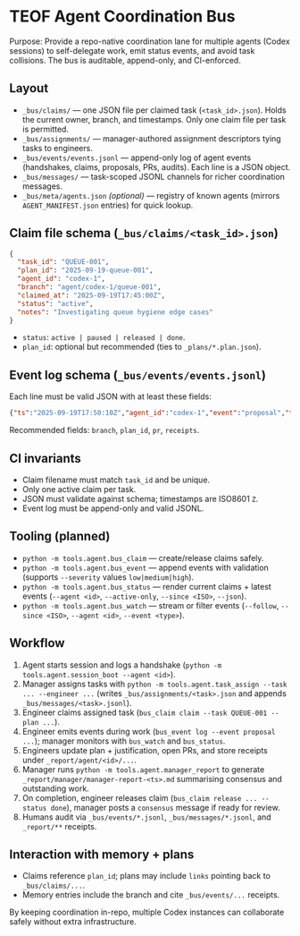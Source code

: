 # TEOF Agent Coordination Bus

Purpose: Provide a repo-native coordination lane for multiple agents (Codex sessions) to self-delegate work, emit status events, and avoid task collisions. The bus is auditable, append-only, and CI-enforced.

## Layout

- `_bus/claims/` — one JSON file per claimed task (`<task_id>.json`). Holds the current owner, branch, and timestamps. Only one claim file per task is permitted.
- `_bus/assignments/` — manager-authored assignment descriptors tying tasks to engineers.
- `_bus/events/events.jsonl` — append-only log of agent events (handshakes, claims, proposals, PRs, audits). Each line is a JSON object.
- `_bus/messages/` — task-scoped JSONL channels for richer coordination messages.
- `_bus/meta/agents.json` *(optional)* — registry of known agents (mirrors `AGENT_MANIFEST.json` entries) for quick lookup.

## Claim file schema (`_bus/claims/<task_id>.json`)

```json
{
  "task_id": "QUEUE-001",
  "plan_id": "2025-09-19-queue-001",
  "agent_id": "codex-1",
  "branch": "agent/codex-1/queue-001",
  "claimed_at": "2025-09-19T17:45:00Z",
  "status": "active",
  "notes": "Investigating queue hygiene edge cases"
}
```

- `status`: `active | paused | released | done`.
- `plan_id`: optional but recommended (ties to `_plans/*.plan.json`).

## Event log schema (`_bus/events/events.jsonl`)

Each line must be valid JSON with at least these fields:

```json
{"ts":"2025-09-19T17:50:10Z","agent_id":"codex-1","event":"proposal","task_id":"QUEUE-001","summary":"Drafted plan"}
```

Recommended fields: `branch`, `plan_id`, `pr`, `receipts`.

## CI invariants

- Claim filename must match `task_id` and be unique.
- Only one active claim per task.
- JSON must validate against schema; timestamps are ISO8601 `Z`.
- Event log must be append-only and valid JSONL.

## Tooling (planned)

- `python -m tools.agent.bus_claim` — create/release claims safely.
- `python -m tools.agent.bus_event` — append events with validation (supports `--severity` values `low|medium|high`).
- `python -m tools.agent.bus_status` — render current claims + latest events (`--agent <id>`, `--active-only`, `--since <ISO>`, `--json`).
- `python -m tools.agent.bus_watch` — stream or filter events (`--follow`, `--since <ISO>`, `--agent <id>`, `--event <type>`).

## Workflow

1. Agent starts session and logs a handshake (`python -m tools.agent.session_boot --agent <id>`).
2. Manager assigns tasks with `python -m tools.agent.task_assign --task ... --engineer ...` (writes `_bus/assignments/<task>.json` and appends `_bus/messages/<task>.jsonl`).
3. Engineer claims assigned task (`bus_claim claim --task QUEUE-001 --plan ...`).
4. Engineer emits events during work (`bus_event log --event proposal ...`); manager monitors with `bus_watch` and `bus_status`.
5. Engineers update plan + justification, open PRs, and store receipts under `_report/agent/<id>/...`.
6. Manager runs `python -m tools.agent.manager_report` to generate `_report/manager/manager-report-<ts>.md` summarising consensus and outstanding work.
7. On completion, engineer releases claim (`bus_claim release ... --status done`), manager posts a `consensus` message if ready for review.
8. Humans audit via `_bus/events/*.jsonl`, `_bus/messages/*.jsonl`, and `_report/**` receipts.

## Interaction with memory + plans

- Claims reference `plan_id`; plans may include `links` pointing back to `_bus/claims/...`.
- Memory entries include the branch and cite `_bus/events/...` receipts.

By keeping coordination in-repo, multiple Codex instances can collaborate safely without extra infrastructure.
